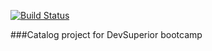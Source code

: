 [![Build Status](https://travis-ci.org/insanniity/catolog-bootcamp.svg?branch=main)](https://travis-ci.org/insanniity/catolog-bootcamp)

###Catalog project for DevSuperior bootcamp